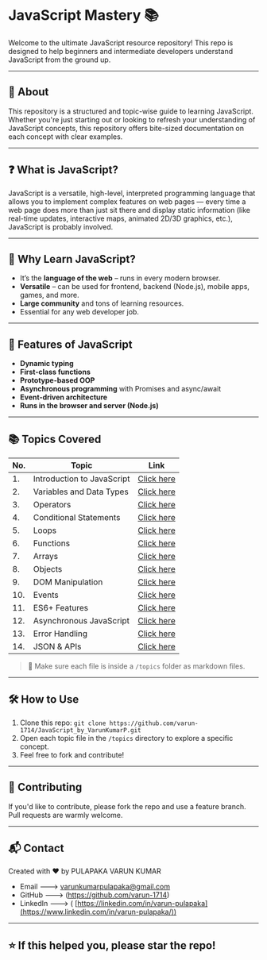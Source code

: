 # JavaScript Mastery 📚

Welcome to the ultimate JavaScript resource repository! This repo is designed to help beginners and intermediate developers understand JavaScript from the ground up.

---

## 📌 About

This repository is a structured and topic-wise guide to learning JavaScript. Whether you're just starting out or looking to refresh your understanding of JavaScript concepts, this repository offers bite-sized documentation on each concept with clear examples.

---

## ❓ What is JavaScript?

JavaScript is a versatile, high-level, interpreted programming language that allows you to implement complex features on web pages — every time a web page does more than just sit there and display static information (like real-time updates, interactive maps, animated 2D/3D graphics, etc.), JavaScript is probably involved.

---

## 🤔 Why Learn JavaScript?

- It’s the **language of the web** – runs in every modern browser.
- **Versatile** – can be used for frontend, backend (Node.js), mobile apps, games, and more.
- **Large community** and tons of learning resources.
- Essential for any web developer job.

---

## 🚀 Features of JavaScript

- **Dynamic typing**
- **First-class functions**
- **Prototype-based OOP**
- **Asynchronous programming** with Promises and async/await
- **Event-driven architecture**
- **Runs in the browser and server (Node.js)**

---

## 📚 Topics Covered

| No. | Topic | Link |
|-----|-------|------|
| 1. | Introduction to JavaScript | [Click here](./topics/01-introduction.md) |
| 2. | Variables and Data Types | [Click here](./topics/02-variables-data-types.md) |
| 3. | Operators | [Click here](./topics/03-operators.md) |
| 4. | Conditional Statements | [Click here](./topics/04-conditionals.md) |
| 5. | Loops | [Click here](./topics/05-loops.md) |
| 6. | Functions | [Click here](./topics/06-functions.md) |
| 7. | Arrays | [Click here](./topics/07-arrays.md) |
| 8. | Objects | [Click here](./topics/08-objects.md) |
| 9. | DOM Manipulation | [Click here](./topics/09-dom.md) |
| 10. | Events | [Click here](./topics/10-events.md) |
| 11. | ES6+ Features | [Click here](./topics/11-es6.md) |
| 12. | Asynchronous JavaScript | [Click here](./topics/12-async.md) |
| 13. | Error Handling | [Click here](./topics/13-error-handling.md) |
| 14. | JSON & APIs | [Click here](./topics/14-json-api.md) |

> 📁 Make sure each file is inside a `/topics` folder as markdown files.

---

## 🛠️ How to Use

1. Clone this repo: `git clone https://github.com/varun-1714/JavaScript_by_VarunKumarP.git`
2. Open each topic file in the `/topics` directory to explore a specific concept.
3. Feel free to fork and contribute!

---

## 🙌 Contributing

If you'd like to contribute, please fork the repo and use a feature branch. Pull requests are warmly welcome.

---

## 📬 Contact

 Created with ❤️ by PULAPAKA VARUN KUMAR

- Email ---> varunkumarpulapaka@gmail.com
- GitHub ---> (https://github.com/varun-1714)
- LinkedIn ---> ( [https://linkedin.com/in/varun-pulapaka](https://www.linkedin.com/in/varun-pulapaka/))

---

## ⭐ If this helped you, please star the repo!
